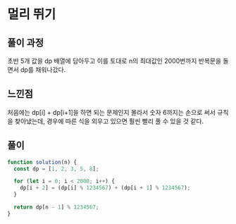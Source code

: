 # 멀리 뛰기

## 풀이 과정

초반 5개 값을 dp 배열에 담아두고 이를 토대로 n의 최대값인 2000번까지 반복문을 돌면서 dp를 채워나갔다.

## 느낀점

처음에는 dp[i] + dp[i+1]을 하면 되는 문제인지 몰라서 숫자 6까지는 손으로 써서 규칙을 찾아냈는데, 경우에 따른 식을 외우고 있으면 훨씬 빨리 풀 수 있을 것 같다.

## 풀이

```js
function solution(n) {
  const dp = [1, 2, 3, 5, 8];

  for (let i = 0; i < 2000; i++) {
    dp[i + 2] = (dp[i] % 1234567) + (dp[i + 1] % 1234567);
  }

  return dp[n - 1] % 1234567;
}
```
